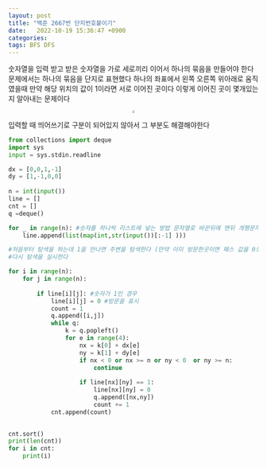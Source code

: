 ```yaml
---
layout: post
title: "백준 2667번 단지번호붙이기"
date:   2022-10-19 15:36:47 +0900
categories:
tags: BFS DFS
---
```


숫자열을 입력 받고 받은 숫자열을 가로 세로끼리 이어서 하나의 묶음을 만들어야 한다 문제에서는 하나의 묶음을 단지로 표현했다 하나의 좌표에서 왼쪽 오른쪽 위아래로 움직였을때 만약 해당 위치의 값이 1이라면 서로 이어진 곳이다 이렇게 이어진 곳이 몇개있는지 알아내는 문제이다

<center>
<img src="https://user-images.githubusercontent.com/80758613/196603400-117bec0b-d59d-48f7-80d1-6576c7ecdd1f.jpeg" style="zoom:30%">
</center>


입력할 때 띄어쓰기로 구분이 되어있지 않아서 그 부분도 해결해야한다

``` python
from collections import deque
import sys
input = sys.stdin.readline

dx = [0,0,1,-1]
dy = [1,-1,0,0]
 
n = int(input())
line = []
cnt = []
q =deque()

for _ in range(n): #숫자를 하나씩 리스트에 넣는 방법 문자열로 바꾼뒤에 맨뒤 개행문자를 소거한다
    line.append(list(map(int,str(input())[:-1] )))

#처음부터 탐색을 하는데 1을 만나면 주변을 탐색한다 (만약 이미 방문한곳이면 패스 값을 0으로 바꾼다 ) 1을 주변에 전부 체크한뒤에 돌아오고
#다시 탐색을 실시한다

for i in range(n):
    for j in range(n):
        
        if line[i][j]: #숫자가 1인 경우
            line[i][j] = 0 #방문을 표시
            count = 1
            q.append([i,j])
            while q:
                k = q.popleft()
                for e in range(4):
                    nx = k[0] + dx[e]
                    ny = k[1] + dy[e]
                    if nx < 0 or nx >= n or ny < 0  or ny >= n:
                        continue
                    
                    if line[nx][ny] == 1:
                        line[nx][ny] = 0
                        q.append([nx,ny])
                        count += 1
            cnt.append(count)

            
cnt.sort()
print(len(cnt))
for i in cnt:
    print(i)
                
```

